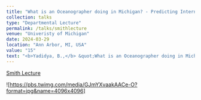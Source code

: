 ```yaml
---
title: "What is an Oceanographer doing in Michigan? - Predicting Internal Tides using Supercomputers"
collection: talks
type: "Departmental Lecture"
permalink: /talks/smithlecture
venue: "Univeristy of Michigan"
date: 2024-03-29
location: "Ann Arbor, MI, USA"
value: "15"
text: "<b>Yadidya, B.,</b> &quot;What is an Oceanographer doing in Michigan? - Predicting Internal Tides using Supercomputers&quot;, <b><i>Smith Lecture</i></b>, Department of Earth & Environmental Sciences, University of Michigan, March 2024, Ann Arbor, MI."
---
```



[Smith Lecture](https://lsa.umich.edu/earth/about-us/news-events/all-events.detail.html/108208-21819110.html)

![https://pbs.twimg.com/media/GJmYXvaakAACe-O?format=jpg&name=4096x4096]